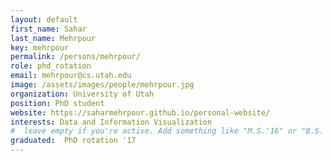 ```yaml
---
layout: default
first_name: Sahar
last_name: Mehrpour
key: mehrpour
permalink: /persons/mehrpour/
role: phd_rotation
email: mehrpour@cs.utah.edu
image: /assets/images/people/mehrpour.jpg
organization: University of Utah
position: PhD student
website: https://saharmehrpour.github.io/personal-website/
interests: Data and Information Visualization
#  leave empty if you're active. Add something like "M.S.'16" or "B.S.'17" if you got a degree while at VDL. Add "N" if you left VDS before you got a degree.
graduated:  PhD rotation '17
---
```

